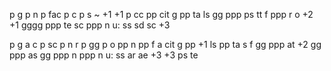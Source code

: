 p g
p n
p fac
p c
p s ~ +1 +1
p cc
pp cit g
pp ta ls gg
ppp ps tt f
ppp r o +2 +1 gggg
ppp te sc
ppp n
u: ss sd sc +3

p g a c
p sc
p n r
p gg
p o
pp n
pp f a cit g
pp +1 ls
pp ta s f gg
ppp at +2 gg
ppp as gg
ppp n
ppp n
u: ss ar ae +3 +3 ps te
